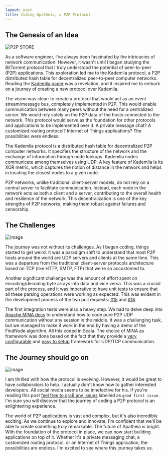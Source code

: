 ```yaml
---
layout: post
title: Coding Apatheia, a P2P Protocol
---
```


## The Genesis of an Idea

![P2P STORE](https://github.com/adrianobrito/adrianobrito.github.io/assets/697706/94899945-7850-485e-8bb2-58e0f1e73174)

As a software engineer, I've always been fascinated by the intricacies of network communication. However, it wasn't until I began studying the BitTorrent protocol that I truly understood the potential of peer-to-peer (P2P) applications. This exploration led me to the Kademlia protocol, a P2P distributed hash table for decentralized peer-to-peer computer networks. Reading the [Kademlia paper](https://pdos.csail.mit.edu/~petar/papers/maymounkov-kademlia-lncs.pdf) was a revelation, and it inspired me to embark on a journey of creating a new protocol over Kademlia.

The vision was clear: to create a protocol that would act as an event stream/message bus, completely implemented in P2P. This would enable communication between many peers without the need for a centralized server. We would rely solely on the P2P data of the hosts connected to the network. This protocol would serve as the foundation for other protocols and applications to be implemented over it. A private message chat? A customized routing protocol? Internet of Things applications? The possibilities were endless.

The Kademlia protocol is a distributed hash table for decentralized P2P computer networks. It specifies the structure of the network and the exchange of information through node lookups. Kademlia nodes communicate among themselves using UDP. A key feature of Kademlia is its XOR metric, which captures the notion of distance in the network and helps in locating the closest nodes to a given node.

P2P networks, unlike traditional client-server models, do not rely on a central server to facilitate communication. Instead, each node in the network acts as both a client and a server, contributing to the overall health and resilience of the network. This decentralization is one of the key strengths of P2P networks, making them robust against failures and censorship.

## The Challenges

![image](https://github.com/adrianobrito/adrianobrito.github.io/assets/697706/e57c38f7-1b9c-4a9a-965b-62d53f3df6ee)

The journey was not without its challenges. As I began coding, things started to get weird. It was a paradigm shift to understand that most P2P hosts around the world are UDP servers and clients at the same time. This was a departure from the traditional client-server protocols architecture based on TCP (like HTTP, SMTP, FTP) that we're so accustomed to.

Another significant challenge was the amount of effort spent on encoding/decoding byte arrays into data and vice versa. This was a crucial part of the process, and it was imperative to have unit tests to ensure that all these parsing operations were working as expected. This was evident in the development process of the two pull requests: [#15](https://github.com/apatheia-org/apatheia-network/pull/15) and [#18](https://github.com/apatheia-org/apatheia-network/pull/18). 

The first integration tests were also a heavy step. We had to delve deep into [Apache MINA docs](https://mina.apache.org/mina-project/documentation.html) to understand how to code pure P2P UDP communication without any session in the middle. It was a challenging task, but we managed to make it work in the end by having a demo of the FindNode algorithm. All this coded in Scala. The choice of MINA as framework was done based on the fact that they provide a [very configurable](https://github.com/apatheia-org/apatheia-network/blob/main/src/main/scala/org/apatheia/network/client/impl/DefaultUDPClient.scala#L66) and [easy to setup](https://github.com/apatheia-org/apatheia-network/blob/main/src/main/scala/org/apatheia/network/server/impl/DefaultUDPServer.scala#L43) framework for UDP/TCP communication. 

## The Journey should go on

![image](https://github.com/adrianobrito/adrianobrito.github.io/assets/697706/270cbe09-564b-4091-adf2-7c28fb737968)

I am thrilled with how the protocol is evolving. However, it would be great to have collaborators to help. I actually don't know how to gather interested developers. All social media seems to be innefective for his. If you're reading this post [feel free to graB any issues](https://github.com/orgs/apatheia-org/projects/2/views/2) labelled as `good first issue`. I'm sure you will discover that the journey of coding a P2P protocol is an enlightening experience.

The world of P2P applications is vast and complex, but it's also incredibly exciting. As we continue to explore and innovate, I'm confident that we'll be able to create something truly remarkable. The future of Apatheia is bright. With the foundation of the protocol in place, we can now start building applications on top of it. Whether it's a private messaging chat, a customized routing protocol, or an Internet of Things application, the possibilities are endless. I'm excited to see where this journey takes us.


